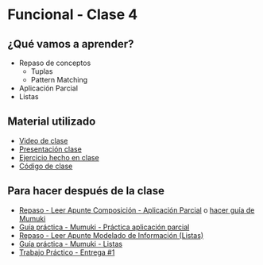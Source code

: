 # Funcional - Clase 4

## ¿Qué vamos a aprender?

* Repaso de conceptos
    * Tuplas
    * Pattern Matching
* Aplicación Parcial
* Listas

## Material utilizado

* [Video de clase](https://youtu.be/kGYJM3EJv8k)
* [Presentación clase](https://docs.google.com/presentation/d/1K8N3-92mCWh2wu-eCMck97eZU0YIxReoTdD0B4plDxg)
* [Ejercicio hecho en clase](https://docs.google.com/document/d/1rHut9mKKa3ABxQGyQ2teRbE6WRuytsGH_Y9wj-bBMb8/edit#)
* [Código de clase](https://github.com/pdep-st/seguimiento/blob/main/seguimiento/2022/funcional/practica/clase4.hs)

## Para hacer después de la clase

* [Repaso - Leer Apunte Composición - Aplicación Parcial](https://docs.google.com/document/d/1n7TPE2qRpFSnj95lIZFD-q7Ko_DT9XZLH9_kEkNClrU/edit?usp=sharing) o [hacer guía de Mumuki](https://mumuki.io/pdep-utn/lessons/692-programacion-funcional-aplicacion-parcial-y-orden-superior)
* [Guía práctica - Mumuki - Práctica aplicación parcial](https://mumuki.io/pdep-utn/lessons/693-programacion-funcional-practica-aplicacion-parcial-y-orden-superior)
* [Repaso - Leer Apunte Modelado de Información (Listas)](https://docs.google.com/document/d/11C2UAbP70dP7sTID-ZxJm_a-5ypKxQUEuZr6GVk5yFI/edit#heading=h.x2xuqlkw85oe)
* [Guía práctica - Mumuki - Listas](https://mumuki.io/pdep-utn/lessons/695-programacion-funcional-listas)
* [Trabajo Práctico - Entrega #1](https://docs.google.com/document/d/1kVgHJJJbtcAfuoxV8RyLIwamHdK1FtIe5juFjGh77SI)
